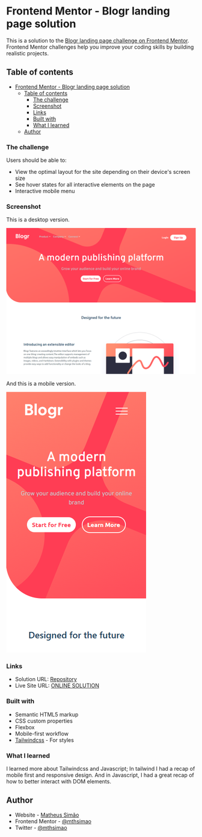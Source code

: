 # Frontend Mentor - Blogr landing page solution

This is a solution to the [Blogr landing page challenge on Frontend Mentor](https://www.frontendmentor.io/challenges/blogr-landing-page-EX2RLAApP). Frontend Mentor challenges help you improve your coding skills by building realistic projects.

## Table of contents

- [Frontend Mentor - Blogr landing page solution](#frontend-mentor---blogr-landing-page-solution)
  - [Table of contents](#table-of-contents)
    - [The challenge](#the-challenge)
    - [Screenshot](#screenshot)
    - [Links](#links)
    - [Built with](#built-with)
    - [What I learned](#what-i-learned)
  - [Author](#author)

### The challenge

Users should be able to:

- View the optimal layout for the site depending on their device's screen size
- See hover states for all interactive elements on the page
- Interactive mobile menu

### Screenshot

This is a desktop version.

![Desktop](./images/img1.png)

And this is a mobile version.

![Mobile](./images/img-mobile.png)

### Links

- Solution URL: [Repository](https://github.com/mthsimao/blog-landing-page)
- Live Site URL: [ONLINE SOLUTION](https://blog-landing-page-phi.vercel.app/)

### Built with

- Semantic HTML5 markup
- CSS custom properties
- Flexbox
- Mobile-first workflow
- [Tailwindcss](https://tailwindcss.com/) - For styles

### What I learned

I learned more about Tailwindcss and Javascript; In tailwind I had a recap of mobile first and responsive design. And in Javascript, I had a great recap of how to better interact with DOM elements.

## Author

- Website - [Matheus Simão](https://matsimao.vercel.app)
- Frontend Mentor - [@mthsimao](https://www.frontendmentor.io/profile/mthsimao)
- Twitter - [@mthsimao](https://www.twitter.com/mthsimao1)
